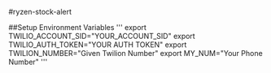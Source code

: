 #ryzen-stock-alert

##Setup Environment Variables
'''
export TWILIO_ACCOUNT_SID="YOUR_ACCOUNT_SID"
export TWILIO_AUTH_TOKEN="YOUR AUTH TOKEN"
export TWILION_NUMBER="Given Twilion Number"
export MY_NUM="Your Phone Number"
'''
